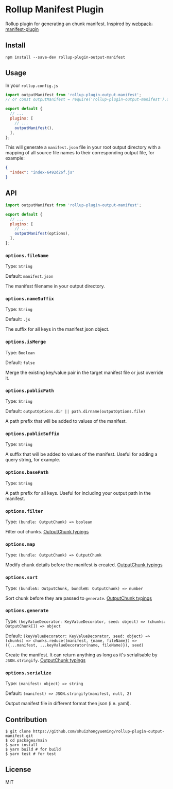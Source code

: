 # Rollup Manifest Plugin

Rollup plugin for generating an chunk manifest. Inspired by [webpack-manifest-plugin](https://github.com/danethurber/webpack-manifest-plugin)

## Install

```shell
npm install --save-dev rollup-plugin-output-manifest
```

## Usage

In your `rollup.config.js`

```javascript
import outputManifest from 'rollup-plugin-output-manifest';
// or const outputManifest = require('rollup-plugin-output-manifest').default;

export default {
  // ...
  plugins: [
    // ...
    outputManifest(),
  ],
};
```

This will generate a `manifest.json` file in your root output directory with a mapping of all source file names to their corresponding output file, for example:

```json
{
  "index": "index-6492d26f.js"
}
```

## API

```javascript
import outputManifest from 'rollup-plugin-output-manifest';

export default {
  // ...
  plugins: [
    // ...
    outputManifest(options),
  ],
};
```

### `options.fileName`

Type: `String`

Default: `manifest.json`

The manifest filename in your output directory.

### `options.nameSuffix`

Type: `String`

Default: `.js`

The suffix for all keys in the manifest json object.

### `options.isMerge`

Type: `Boolean`

Default: `false`

Merge the existing key/value pair in the target manifest file or just override it.

### `options.publicPath`

Type: `String`

Default: `outputOptions.dir || path.dirname(outputOptions.file)`

A path prefix that will be added to values of the manifest.

### `options.publicSuffix`

Type: `String`

A suffix that will be added to values of the manifest. Useful for adding a query string, for example.

### `options.basePath`

Type: `String`

A path prefix for all keys. Useful for including your output path in the manifest.

### `options.filter`

Type: `(bundle: OutputChunk) => boolean`

Filter out chunks. [OutputChunk typings][1]

### `options.map`

Type: `(bundle: OutputChunk) => OutputChunk`

Modify chunk details before the manifest is created. [OutputChunk typings][1]

### `options.sort`

Type: `(bundleA: OutputChunk, bundleB: OutputChunk) => number`

Sort chunk before they are passed to `generate`. [OutputChunk typings][1]

### `options.generate`

Type: `(keyValueDecorator: KeyValueDecorator, seed: object) => (chunks: OutputChunk[]) => object`

Default: `(keyValueDecorator: KeyValueDecorator, seed: object) => (chunks) => chunks.reduce((manifest, {name, fileName}) => ({...manifest, ...keyValueDecorator(name, fileName)}), seed)`

Create the manifest. It can return anything as long as it's serialisable by `JSON.stringify`. [OutputChunk typings][1]

### `options.serialize`

Type: `(manifest: object) => string`

Default: `(manifest) => JSON.stringify(manifest, null, 2)`

Output manifest file in different format then json (i.e. yaml).

## Contribution

```shell
$ git clone https://github.com/shuizhongyueming/rollup-plugin-output-manifest.git
$ cd packages/main
$ yarn install
$ yarn build # for build
$ yarn test # for test
```

## License

MIT

[1]: https://github.com/rollup/rollup/blob/e66d7be5e736e7b47c6e8ac5cb7c6365903baeff/src/rollup/types.d.ts#L497
